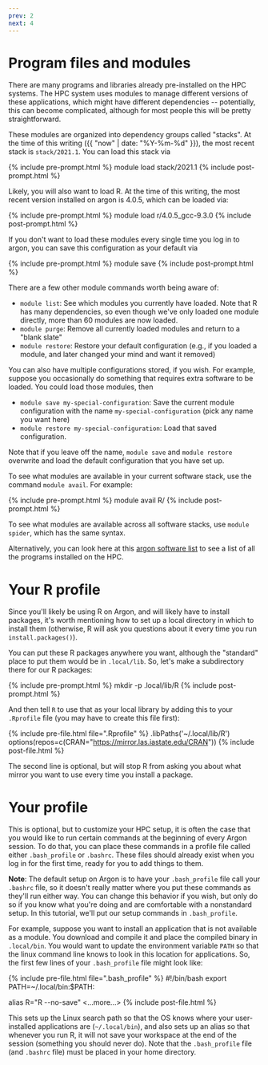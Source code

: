 ```yaml
---
prev: 2
next: 4
---
```


# Program files and modules

There are many programs and libraries already pre-installed on the HPC systems. The HPC system uses modules to manage different versions of these applications, which might have different dependencies -- potentially, this can become complicated, although for most people this will be pretty straightforward.

These modules are organized into dependency groups called "stacks". At the time of this writing ({{ "now" | date: "%Y-%m-%d" }}), the most recent stack is `stack/2021.1`. You can load this stack via

{% include pre-prompt.html %}
module load stack/2021.1
{% include post-prompt.html %}

Likely, you will also want to load R. At the time of this writing, the most recent version installed on argon is 4.0.5, which can be loaded via:

{% include pre-prompt.html %}
module load r/4.0.5_gcc-9.3.0 
{% include post-prompt.html %}

If you don't want to load these modules every single time you log in to argon, you can save this configuration as your default via

{% include pre-prompt.html %}
module save
{% include post-prompt.html %}

There are a few other module commands worth being aware of:

* `module list`: See which modules you currently have loaded. Note that R has many dependencies, so even though we've only loaded one module directly, more than 60 modules are now loaded.
* `module purge`: Remove all currently loaded modules and return to a "blank slate"
* `module restore`: Restore your default configuration (e.g., if you loaded a module, and later changed your mind and want it removed)

You can also have multiple configurations stored, if you wish. For example, suppose you occasionally do something that requires extra software to be loaded. You could load those modules, then

* `module save my-special-configuration`: Save the current module configuration with the name `my-special-configuration` (pick any name you want here)
* `module restore my-special-configuration`: Load that saved configuration.

Note that if you leave off the name, `module save` and `module restore` overwrite and load the default configuration that you have set up.

To see what modules are available in your current software stack, use the command `module avail`. For example:

{% include pre-prompt.html %}
module avail R/
{% include post-prompt.html %}

To see what modules are available across all software stacks, use `module spider`, which has the same syntax. 

Alternatively, you can look here at this [argon software list](https://wiki.uiowa.edu/display/hpcdocs/Argon+Software+List) to see a list of all the programs installed on the HPC.

# Your R profile

Since you'll likely be using R on Argon, and will likely have to install
packages, it's worth mentioning how to set up a local directory in which to install them (otherwise, R will ask you questions about it every time you run `install.packages()`).

You can put these R packages anywhere you want, although the "standard" place to put them would be in `.local/lib`. So, let's make a subdirectory there for our R packages:

{% include pre-prompt.html %}
mkdir -p .local/lib/R
{% include post-prompt.html %}

And then tell `R` to use that as your local library by adding this
to your `.Rprofile` file (you may have to create this file first):

{% include pre-file.html file=".Rprofile" %}
.libPaths('~/.local/lib/R')
options(repos=c(CRAN="https://mirror.las.iastate.edu/CRAN"))
{% include post-file.html %}

The second line is optional, but will stop R from asking you about what mirror you want to use every time you install a package.

# Your profile

This is optional, but to customize your HPC setup, it is often the case that you would like to run certain commands at the beginning of every Argon session. To do that, you can place these commands in a profile file called either `.bash_profile` or `.bashrc`.  These files should already exist when you log in for the
first time, ready for you to add things to them.

**Note**: The default setup on Argon is to have your `.bash_profile` file call your `.bashrc` file, so it doesn't really matter where you put these commands as they'll run either way. You can change this behavior if you wish, but only do so if you know what you're doing and are comfortable with a nonstandard setup. In this tutorial, we'll put our setup commands in `.bash_profile`.

For example, suppose you want to install an application that is not available as a module. You download and compile it and place the compiled binary in `.local/bin`. You would want to update the environment variable `PATH` so that the linux command line knows to look in this location for applications. So, the first few lines of your `.bash_profile` file might look like:

{% include pre-file.html file=".bash_profile" %}
#!/bin/bash
export PATH=~/.local/bin:$PATH:

alias R="R --no-save"
<...more...>
{% include post-file.html %}

This sets up the Linux search path so that the OS knows where your
user-installed applications are (`~/.local/bin`), and also sets up an alias so that whenever you run R, it will not save your workspace at the end of the session (something you should never do). Note that the `.bash_profile` file (and `.bashrc` file) must be placed in your home directory.
